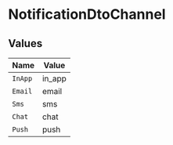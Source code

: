# NotificationDtoChannel


## Values

| Name    | Value   |
| ------- | ------- |
| `InApp` | in_app  |
| `Email` | email   |
| `Sms`   | sms     |
| `Chat`  | chat    |
| `Push`  | push    |